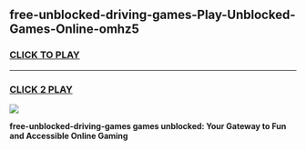 
## free-unblocked-driving-games-Play-Unblocked-Games-Online-omhz5
<h3>
<a href="https://premium76.site?title=free-unblocked-driving-games&ref=25A">CLICK TO PLAY</a></h3>
<hr>

<h3>
<a href="https://premium76.site?title=free-unblocked-driving-games&ref=25A">CLICK 2 PLAY</a>
  
</h3>

<a href="https://premium76.site?title=free-unblocked-driving-games&ref=25A"><img src="https://clearcache.store/games.png"></a>


**free-unblocked-driving-games games unblocked: Your Gateway to Fun and Accessible Online Gaming**
